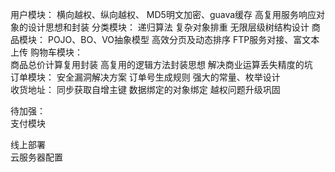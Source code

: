 用户模块： 
  横向越权、纵向越权、
  MD5明文加密、guava缓存
  高复用服务响应对象的设计思想和封装
分类模块： 
  递归算法
  复杂对象排重
  无限层级树结构设计 
商品模块： 
  POJO、BO、VO抽象模型
  高效分页及动态排序
  FTP服务对接、富文本上传 
购物车模块：  
  商品总价计算复用封装
  高复用的逻辑方法封装思想
  解决商业运算丢失精度的坑  
订单模块： 
  安全漏洞解决方案
  订单号生成规则
  强大的常量、枚举设计  
收货地址： 
  同步获取自增主键
  数据绑定的对象绑定
  越权问题升级巩固
  
  
  
待加强：  
支付模块  

线上部署  
云服务器配置
